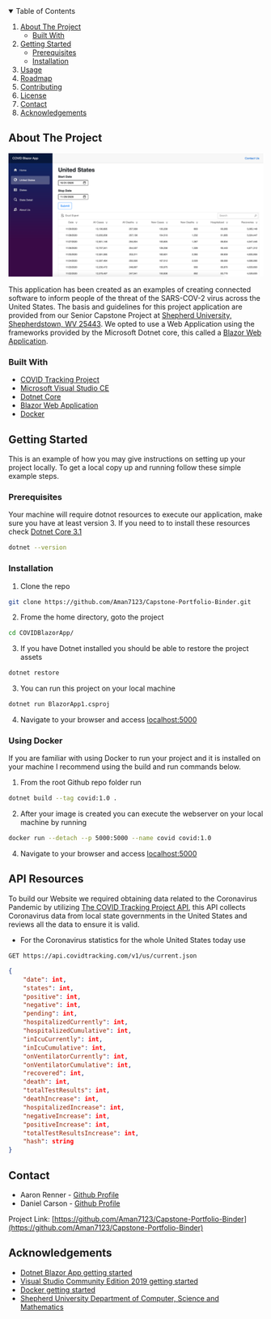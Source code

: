<!-- PROJECT LOGO -->
<!-- HEADER IMAGE
<br />
<p align="center">
  <a href="https://github.com/othneildrew/Best-README-Template">
    <img src="images/logo.png" alt="Logo" width="80" height="80">
  </a>

  <h3 align="center">Best-README-Template</h3>

  <p align="center">
    An awesome README template to jumpstart your projects!
    <br />
    <a href="https://github.com/othneildrew/Best-README-Template"><strong>Explore the docs »</strong></a>
    <br />
    <br />
    <a href="https://github.com/othneildrew/Best-README-Template">View Demo</a>
    ·
    <a href="https://github.com/othneildrew/Best-README-Template/issues">Report Bug</a>
    ·
    <a href="https://github.com/othneildrew/Best-README-Template/issues">Request Feature</a>
  </p>
</p>
-->


<!-- TABLE OF CONTENTS -->
<details open="open">
  <summary>Table of Contents</summary>
  <ol>
    <li>
      <a href="#about-the-project">About The Project</a>
      <ul>
        <li><a href="#built-with">Built With</a></li>
      </ul>
    </li>
    <li>
      <a href="#getting-started">Getting Started</a>
      <ul>
        <li><a href="#prerequisites">Prerequisites</a></li>
        <li><a href="#installation">Installation</a></li>
      </ul>
    </li>
    <li><a href="#usage">Usage</a></li>
    <li><a href="#roadmap">Roadmap</a></li>
    <li><a href="#contributing">Contributing</a></li>
    <li><a href="#license">License</a></li>
    <li><a href="#contact">Contact</a></li>
    <li><a href="#acknowledgements">Acknowledgements</a></li>
  </ol>
</details>



<!-- ABOUT THE PROJECT -->
## About The Project

[![Product Name Screen Shot][product-screenshot]](https://covid.aaronrenner.com)

This application has been created as an examples of creating connected software to inform people of the threat of the SARS-COV-2 virus across the United States. The basis and guidelines for this project application are provided from our Senior Capstone Project at [Shepherd University, Shepherdstown, WV 25443](https://goo.gl/maps/e3RNCSLP5NYajBwd7). We opted to use a Web Application using the frameworks provided by the Microsoft Dotnet core, this called a [Blazor Web Application](https://dotnet.microsoft.com/apps/aspnet/web-apps/blazor).

### Built With
* [COVID Tracking Project](https://covidtracking.com/data/api)
* [Microsoft Visual Studio CE](https://visualstudio.microsoft.com/vs/community/)
* [Dotnet Core](https://dotnet.microsoft.com/download/dotnet-core/3.1)
* [Blazor Web Application](https://dotnet.microsoft.com/apps/aspnet/web-apps/blazor)
* [Docker](https://www.docker.com/)



<!-- GETTING STARTED -->
## Getting Started

This is an example of how you may give instructions on setting up your project locally. To get a local copy up and running follow these simple example steps.

### Prerequisites

Your machine will require dotnot resources to execute our application, make sure you have at least version 3. If you need to to install these resources check [Dotnet Core 3.1](https://dotnet.microsoft.com/download/dotnet-core/3.1)
```sh
dotnet --version
```

### Installation
1. Clone the repo
```sh
git clone https://github.com/Aman7123/Capstone-Portfolio-Binder.git
```
2. Frome the home directory, goto the project
```sh
cd COVIDBlazorApp/
```
3. If you have Dotnet installed you should be able to restore the project assets
```sh
dotnet restore
```
3. You can run this project on your local machine
```sh
dotnet run BlazorApp1.csproj
```
4. Navigate to your browser and access [localhost:5000](http://localhost:5000)

### Using Docker

If you are familiar with using Docker to run your project and it is installed on your machine I recommend using the build and run commands below.

1. From the root Github repo folder run
```sh
dotnet build --tag covid:1.0 .
```
2. After your image is created you can execute the webserver on your local machine by running
```sh
docker run --detach --p 5000:5000 --name covid covid:1.0
```
4. Navigate to your browser and access [localhost:5000](http://localhost:5000)


<!-- COVID Tracking Project -->
## API Resources

To build our Website we required obtaining data related to the Coronavirus Pandemic by utilizing [The COVID Tracking Project API](https://covidtracking.com/data/api), this API collects Coronavirus data from local state governments in the United States and reviews all the data to ensure it is valid.

* For the Coronavirus statistics for the whole United States today use
```http
GET https://api.covidtracking.com/v1/us/current.json
```
```json
{
    "date": int,
    "states": int,
    "positive": int,
    "negative": int,
    "pending": int,
    "hospitalizedCurrently": int,
    "hospitalizedCumulative": int,
    "inIcuCurrently": int,
    "inIcuCumulative": int,
    "onVentilatorCurrently": int,
    "onVentilatorCumulative": int,
    "recovered": int,
    "death": int,
    "totalTestResults": int,
    "deathIncrease": int,
    "hospitalizedIncrease": int,
    "negativeIncrease": int,
    "positiveIncrease": int,
    "totalTestResultsIncrease": int,
    "hash": string
}
```



<!-- CONTACT -->
## Contact

* Aaron Renner - [Github Profile](https://github.com/Aman7123/)
* Daniel Carson - [Github Profile](https://github.com/doit4dan/)

Project Link: [https://github.com/Aman7123/Capstone-Portfolio-Binder](https://github.com/Aman7123/Capstone-Portfolio-Binder)



<!-- ACKNOWLEDGEMENTS -->
## Acknowledgements
* [Dotnet Blazor App getting started](https://dotnet.microsoft.com/learn/aspnet/blazor-tutorial/intro)
* [Visual Studio Community Edition 2019 getting started](https://docs.microsoft.com/en-us/visualstudio/install/install-visual-studio?view=vs-2019)
* [Docker getting started](https://docs.docker.com/get-started/)
* [Shepherd University Department of Computer, Science and Mathematics](https://www.shepherd.edu/cme)

<!-- MARKDOWN LINKS & IMAGES -->
<!-- https://www.markdownguide.org/basic-syntax/#reference-style-links -->
<!-- EXTRA RESOURCES FOR EXAMPLE
[contributors-shield]: https://img.shields.io/github/contributors/othneildrew/Best-README-Template.svg?style=for-the-badge
[contributors-url]: https://github.com/othneildrew/Best-README-Template/graphs/contributors
[forks-shield]: https://img.shields.io/github/forks/othneildrew/Best-README-Template.svg?style=for-the-badge
[forks-url]: https://github.com/othneildrew/Best-README-Template/network/members
[stars-shield]: https://img.shields.io/github/stars/othneildrew/Best-README-Template.svg?style=for-the-badge
[stars-url]: https://github.com/othneildrew/Best-README-Template/stargazers
[issues-shield]: https://img.shields.io/github/issues/othneildrew/Best-README-Template.svg?style=for-the-badge
[issues-url]: https://github.com/othneildrew/Best-README-Template/issues
[license-shield]: https://img.shields.io/github/license/othneildrew/Best-README-Template.svg?style=for-the-badge
[license-url]: https://github.com/othneildrew/Best-README-Template/blob/master/LICENSE.txt
[linkedin-shield]: https://img.shields.io/badge/-LinkedIn-black.svg?style=for-the-badge&logo=linkedin&colorB=555
[linkedin-url]: https://linkedin.com/in/othneildrew
-->
 [product-screenshot]: images/App_US_Data.png